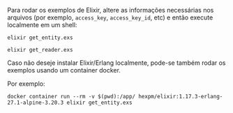 Para rodar os exemplos de Elixir, altere as informações necessárias nos arquivos (por exemplo, `access_key`, `access_key_id`, etc) e então execute localmente em um shell:

```shell
elixir get_entity.exs

elixir get_reader.exs
```

Caso não deseje instalar Elixir/Erlang localmente, pode-se também rodar os exemplos usando um container docker.

Por exemplo:

```shell
docker container run --rm -v $(pwd):/app/ hexpm/elixir:1.17.3-erlang-27.1-alpine-3.20.3 elixir get_entity.exs
```

